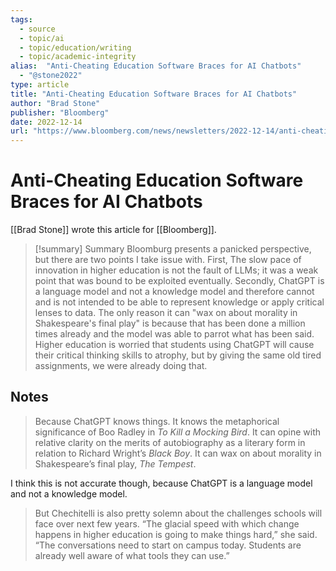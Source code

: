 ```yaml
---
tags:
  - source
  - topic/ai
  - topic/education/writing
  - topic/academic-integrity
alias:  "Anti-Cheating Education Software Braces for AI Chatbots"
  - "@stone2022"
type: article
title: "Anti-Cheating Education Software Braces for AI Chatbots"
author: "Brad Stone"
publisher: "Bloomberg"
date: 2022-12-14
url: "https://www.bloomberg.com/news/newsletters/2022-12-14/anti-cheating-education-software-braces-for-chatgpt"
---
```

# Anti-Cheating Education Software Braces for AI Chatbots
[[Brad Stone]] wrote this article for [[Bloomberg]].

> [!summary] Summary
> Bloomburg presents a panicked perspective, but there are two points I take issue with. First, The slow pace of innovation in higher education is not the fault of LLMs; it was a weak point that was bound to be exploited eventually. Secondly, ChatGPT is a language model and not a knowledge model and therefore cannot and is not intended to be able to represent knowledge or apply critical lenses to data. The only reason it can "wax on about morality in Shakespeare's final play" is because that has been done a million times already and the model was able to parrot what has been said. Higher education is worried that students using ChatGPT will cause their critical thinking skills to atrophy, but by giving the same old tired assignments, we were already doing that.

## Notes
> Because ChatGPT knows things. It knows the metaphorical significance of Boo Radley in _To Kill a Mocking Bird_. It can opine with relative clarity on the merits of autobiography as a literary form in relation to Richard Wright’s _Black Boy_. It can wax on about morality in Shakespeare’s final play, _The Tempest_.

I think this is not accurate though, because ChatGPT is a language model and not a knowledge model.

> But Chechitelli is also pretty solemn about the challenges schools will face over next few years. “The glacial speed with which change happens in higher education is going to make things hard,” she said. “The conversations need to start on campus today. Students are already well aware of what tools they can use.”

